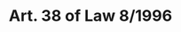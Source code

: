 ---
title: "Art. 38 of Law 8/1996"
draft: false
exceptions:
- info52d
memberstates:
- RO
score: 3
compensation:
- 
remarks: |
 


link: ""
---